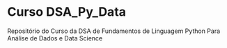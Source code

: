 # Curso DSA_Py_Data

Repositório do Curso da DSA de Fundamentos de Linguagem Python Para Análise de Dados e Data Science
